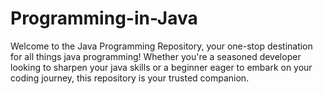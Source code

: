 # Programming-in-Java
Welcome to the Java Programming Repository, your one-stop destination for all things java programming! Whether you're a seasoned developer looking to sharpen your java skills or a beginner eager to embark on your coding journey, this repository is your trusted companion.
